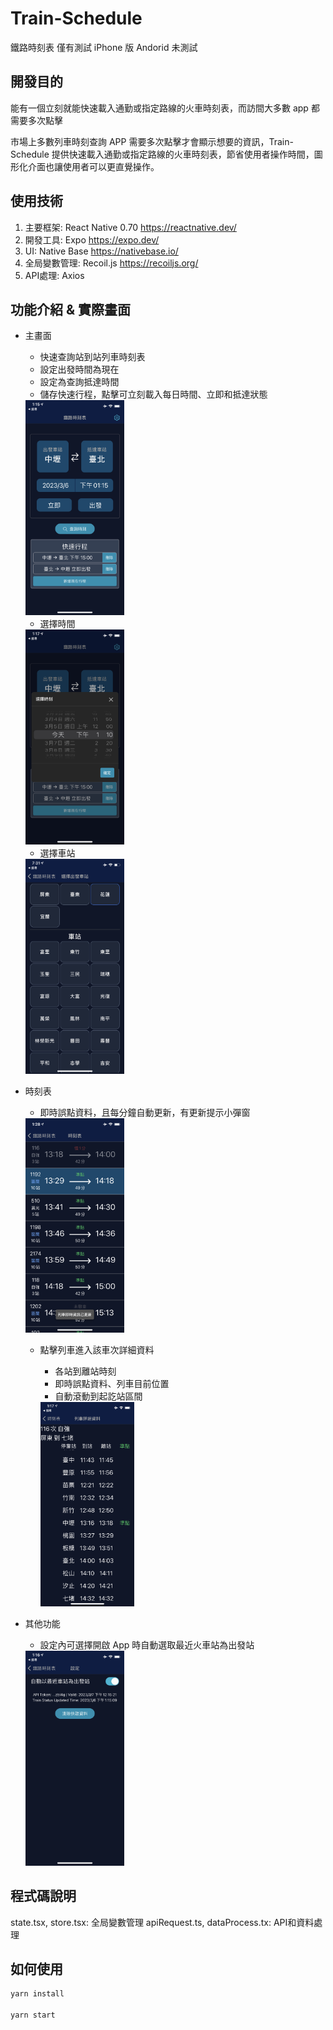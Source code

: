 # Train-Schedule

鐵路時刻表
僅有測試 iPhone 版
Andorid 未測試

## 開發目的

能有一個立刻就能快速載入通勤或指定路線的火車時刻表，而訪間大多數 app 都需要多次點擊

市場上多數列車時刻查詢 APP 需要多次點擊才會顯示想要的資訊，Train-Schedule 提供快速載入通勤或指定路線的火車時刻表，節省使用者操作時間，圖形化介面也讓使用者可以更直覺操作。

## 使用技術

1. 主要框架: React Native 0.70 https://reactnative.dev/
2. 開發工具: Expo https://expo.dev/
3. UI: Native Base https://nativebase.io/
4. 全局變數管理: Recoil.js https://recoiljs.org/
5. API處理: Axios

## 功能介紹 & 實際畫面

- 主畫面

  - 快速查詢站到站列車時刻表
  - 設定出發時間為現在
  - 設定為查詢抵達時間
  - 儲存快速行程，點擊可立刻載入每日時間、立即和抵達狀態

  <img src="https://github.com/clspeter/Train-Schedule/blob/master/Readme/IMG_2499.PNG" width="33%" height="50%">

  - 選擇時間

  <img src="https://github.com/clspeter/Train-Schedule/blob/master/Readme/IMG_2504.PNG" width="33%" height="50%">

  - 選擇車站

  <img src="https://github.com/clspeter/Train-Schedule/blob/master/Readme/IMG_2506.PNG" width="33%" height="50%">

- 時刻表

  - 即時誤點資料，且每分鐘自動更新，有更新提示小彈窗

  <img src="https://github.com/clspeter/Train-Schedule/blob/master/Readme/IMG_2505.PNG" width="33%" height="50%">

  - 點擊列車進入該車次詳細資料

    - 各站到離站時刻
    - 即時誤點資料、列車目前位置
    - 自動滾動到起訖站區間

    <img src="https://github.com/clspeter/Train-Schedule/blob/master/Readme/IMG_2503.PNG" width="33%" height="50%">

- 其他功能

  - 設定內可選擇開啟 App 時自動選取最近火車站為出發站

  <img src="https://github.com/clspeter/Train-Schedule/blob/master/Readme/IMG_2502.PNG" width="33%" height="50%">
  
## 程式碼說明

state.tsx, store.tsx: 全局變數管理
apiRequest.ts, dataProcess.tx: API和資料處理

## 如何使用

```sh
yarn install

yarn start
```
